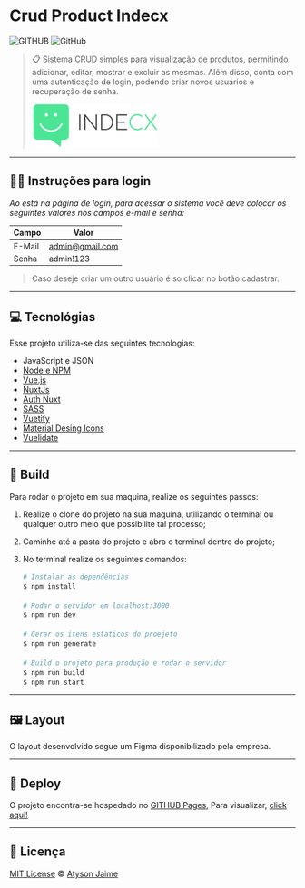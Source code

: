 # Crud Product Indecx

![GITHUB](https://img.shields.io/badge/Atysonjaime-Crud%20Product%20Indecx-%234ce595)
![GitHub](https://img.shields.io/github/license/atysonjaime/crud-product-indecx)

> 📋 Sistema CRUD simples para visualização de produtos, permitindo adicionar, editar, mostrar e excluir as mesmas. Alêm disso, conta com uma autenticação de login, podendo criar novos usuários e recuperação de senha.
>
> ![LOGO](./assets/img/indecx-logo.png)

---

## 🧑‍💻 Instruções para login

_Ao está na página de login, para acessar o sistema você deve colocar os seguintes valores nos campos e-mail e senha:_

| Campo  | Valor           |
| ------ | --------------- |
| E-Mail | admin@gmail.com |
| Senha  | admin!123       |

> Caso deseje criar um outro usuário é so clicar no botão cadastrar.

---

## 💻 Tecnológias

Esse projeto utiliza-se das seguintes tecnologias:

- JavaScript e JSON
- [Node e NPM](https://nodejs.org/en/)
- [Vue.js](https://vuejs.org)
- [NuxtJs](https://nuxtjs.org)
- [Auth Nuxt](https://auth.nuxtjs.org)
- [SASS](https://sass-lang.com)
- [Vuetify](https://vuetifyjs.com/en/)
- [Material Desing Icons](https://pictogrammers.com/library/mdi/)
- [Vuelidate](https://vuelidate.js.org)

---

## 🔨 Build

Para rodar o projeto em sua maquina, realize os seguintes passos:

1. Realize o clone do projeto na sua maquina, utilizando o terminal ou qualquer outro meio que possibilite tal processo;

2. Caminhe até a pasta do projeto e abra o terminal dentro do projeto;

3. No terminal realize os seguintes comandos:

   ```bash
   # Instalar as dependências
   $ npm install

   # Rodar o servidor em localhost:3000
   $ npm run dev

   # Gerar os itens estaticos do proejeto
   $ npm run generate

   # Build o projeto para produção e rodar o servidor
   $ npm run build
   $ npm run start
   ```

---

## 🖼️ Layout

O layout desenvolvido segue um Figma disponibilizado pela empresa.

---

## 🚀 Deploy

O projeto encontra-se hospedado no [GITHUB Pages](https://pages.github.com), Para visualizar, [click aqui!]()

---

## 📝 Licença

[MIT License](https://github.com/AtysonJaime/crud-product-indecx/blob/main/LICENSE) © [Atyson Jaime](https://atysonjaime.github.io)
